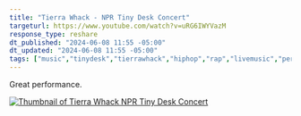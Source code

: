 ```yaml
---
title: "Tierra Whack - NPR Tiny Desk Concert"
targeturl: https://www.youtube.com/watch?v=uRG6IWYVazM
response_type: reshare
dt_published: "2024-06-08 11:55 -05:00"
dt_updated: "2024-06-08 11:55 -05:00"
tags: ["music","tinydesk","tierrawhack","hiphop","rap","livemusic","performance","npr"]
---
```


Great performance. 

[![Thumbnail of Tierra Whack NPR Tiny Desk Concert](http://img.youtube.com/vi/uRG6IWYVazM/0.jpg)](https://www.youtube.com/watch?v=uRG6IWYVazM "Thumbnail of Tierra Whack NPR Tiny Desk Concert")